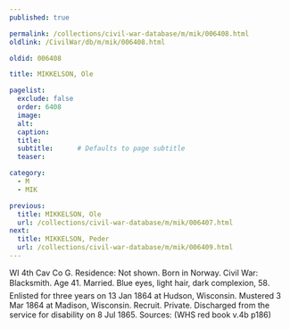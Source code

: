 ```yaml
---
published: true

permalink: /collections/civil-war-database/m/mik/006408.html
oldlink: /CivilWar/db/m/mik/006408.html

oldid: 006408

title: MIKKELSON, Ole

pagelist:
  exclude: false
  order: 6408
  image: 
  alt:
  caption:
  title:
  subtitle:      # Defaults to page subtitle
  teaser:

category: 
  - M 
  - MIK

previous:
  title: MIKKELSON, Ole
  url: /collections/civil-war-database/m/mik/006407.html  
next:
  title: MIKKELSON, Peder
  url: /collections/civil-war-database/m/mik/006409.html   
---
```

WI 4th Cav Co G. Residence: Not shown. Born in Norway. Civil War: Blacksmith. Age 41. Married. Blue eyes, light hair, dark complexion, 5&#146;8&#148;. Enlisted for three years on 13 Jan 1864 at Hudson, Wisconsin. Mustered 3 Mar 1864 at Madison, Wisconsin. Recruit. Private. Discharged from the service for disability on 8 Jul 1865. Sources: (WHS red book v.4b p186)
